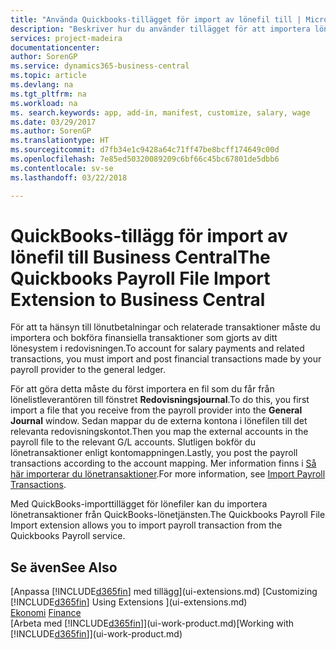 ```yaml
---
title: "Använda Quickbooks-tillägget för import av lönefil till | Microsoft Docs"
description: "Beskriver hur du använder tillägget för att importera lön och lönetransaktioner från tjänsten Quickbooks lön."
services: project-madeira
documentationcenter: 
author: SorenGP
ms.service: dynamics365-business-central
ms.topic: article
ms.devlang: na
ms.tgt_pltfrm: na
ms.workload: na
ms. search.keywords: app, add-in, manifest, customize, salary, wage
ms.date: 03/29/2017
ms.author: SorenGP
ms.translationtype: HT
ms.sourcegitcommit: d7fb34e1c9428a64c71ff47be8bcff174649c00d
ms.openlocfilehash: 7e85ed50320089209c6bf66c45bc67801de5dbb6
ms.contentlocale: sv-se
ms.lasthandoff: 03/22/2018

---
```

# <a name="the-quickbooks-payroll-file-import-extension-to-business-central"></a><span data-ttu-id="e6bec-103">QuickBooks-tillägg för import av lönefil till Business Central</span><span class="sxs-lookup"><span data-stu-id="e6bec-103">The Quickbooks Payroll File Import Extension to Business Central</span></span> 
<span data-ttu-id="e6bec-104">För att ta hänsyn till lönutbetalningar och relaterade transaktioner måste du importera och bokföra finansiella transaktioner som gjorts av ditt lönesystem i redovisningen.</span><span class="sxs-lookup"><span data-stu-id="e6bec-104">To account for salary payments and related transactions, you must import and post financial transactions made by your payroll provider to the general ledger.</span></span>

<span data-ttu-id="e6bec-105">För att göra detta måste du först importera en fil som du får från lönelistleverantören till fönstret **Redovisningsjournal**.</span><span class="sxs-lookup"><span data-stu-id="e6bec-105">To do this, you first import a file that you receive from the payroll provider into the **General Journal** window.</span></span> <span data-ttu-id="e6bec-106">Sedan mappar du de externa kontona i lönefilen till det relevanta redovisningskontot.</span><span class="sxs-lookup"><span data-stu-id="e6bec-106">Then you map the external accounts in the payroll file to the relevant G/L accounts.</span></span> <span data-ttu-id="e6bec-107">Slutligen bokför du lönetransaktioner enligt kontomappningen.</span><span class="sxs-lookup"><span data-stu-id="e6bec-107">Lastly, you post the payroll transactions according to the account mapping.</span></span> <span data-ttu-id="e6bec-108">Mer information finns i [Så här importerar du lönetransaktioner](finance-how-import-payroll-transactions.md).</span><span class="sxs-lookup"><span data-stu-id="e6bec-108">For more information, see [Import Payroll Transactions](finance-how-import-payroll-transactions.md).</span></span>

<span data-ttu-id="e6bec-109">Med QuickBooks-importtillägget för lönefiler kan du importera lönetransaktioner från QuickBooks-lönetjänsten.</span><span class="sxs-lookup"><span data-stu-id="e6bec-109">The Quickbooks Payroll File Import extension allows you to import payroll transaction from the Quickbooks Payroll service.</span></span>

## <a name="see-also"></a><span data-ttu-id="e6bec-110">Se även</span><span class="sxs-lookup"><span data-stu-id="e6bec-110">See Also</span></span>
<span data-ttu-id="e6bec-111">[Anpassa [!INCLUDE[d365fin](includes/d365fin_md.md)] med tillägg](ui-extensions.md)  </span><span class="sxs-lookup"><span data-stu-id="e6bec-111">[Customizing [!INCLUDE[d365fin](includes/d365fin_md.md)] Using Extensions ](ui-extensions.md)  </span></span>  
<span data-ttu-id="e6bec-112">[Ekonomi](finance.md)  </span><span class="sxs-lookup"><span data-stu-id="e6bec-112">[Finance](finance.md)  </span></span>  
<span data-ttu-id="e6bec-113">[Arbeta med [!INCLUDE[d365fin](includes/d365fin_md.md)]](ui-work-product.md)</span><span class="sxs-lookup"><span data-stu-id="e6bec-113">[Working with [!INCLUDE[d365fin](includes/d365fin_md.md)]](ui-work-product.md)</span></span>

